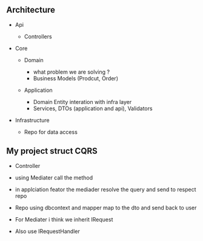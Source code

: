 ## Architecture

- Api
    - Controllers 
- Core
    - Domain
        - what problem we are solving ? 
        - Business Models (Prodcut, Order)

    - Application
        - Domain Entity interation with infra layer
        - Services, DTOs (application and api), Validators

- Infrastructure
    - Repo for data access


## My project struct CQRS 
- Controller 
- using Mediater call the method 
- in applciation feator the mediader resolve the query and send to respect repo
- Repo using dbcontext and mapper map to the dto and send back to user

- For Mediater i think we inherit IRequest
- Also use IRequestHandler
 